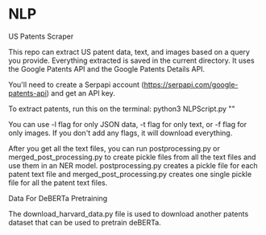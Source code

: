# NLP
US Patents Scraper

This repo can extract US patent data, text, and images based on a query you provide. Everything extracted is saved in the current directory.
It uses the Google Patents API and the Google Patents Details API.

You'll need to create a Serpapi account (https://serpapi.com/google-patents-api) and get an API key.

To extract patents, run this on the terminal:
python3 NLPScript.py "<your query>" <flags>

You can use -l flag for only JSON data, -t flag for only text, or -f flag for only images. If you don't add any flags, it will download everything.

After you get all the text files, you can run postprocessing.py or merged_post_processing.py to create pickle files from all the text files and use them in an NER model.
postprocessing.py creates a pickle file for each patent text file and merged_post_processing.py creates one single pickle file for all the patent text files.


Data For DeBERTa Pretraining

The download_harvard_data.py file is used to download another patents dataset that can be used to pretrain deBERTa.